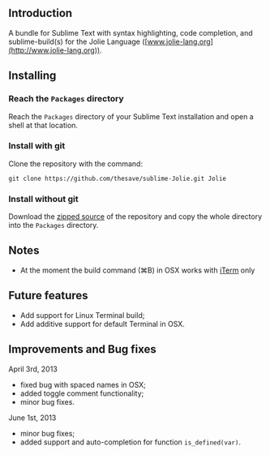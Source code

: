 ## Introduction

A bundle for Sublime Text with syntax highlighting, code completion, and sublime-build(s) for the Jolie Language ([www.jolie-lang.org](http://www.jolie-lang.org)).

## Installing

### Reach the `Packages` directory 
Reach the `Packages` directory of your Sublime Text installation and open a shell at that location.

### Install with git

Clone the repository with the command:

	git clone https://github.com/thesave/sublime-Jolie.git Jolie

### Install without git

Download the [zipped source](https://github.com/thesave/sublime-Jolie/archive/master.zip) of the repository and copy the whole directory into the `Packages` directory.

## Notes

- At the moment the build command (⌘B) in OSX works with [iTerm](http://www.iterm2.com) only

## Future features

- Add support for Linux Terminal build;
- Add additive support for default Terminal in OSX.

## Improvements and Bug fixes

April 3rd, 2013

- fixed bug with spaced names in OSX;
- added toggle comment functionality;
- minor bug fixes.

June 1st, 2013

- minor bug fixes;
- added support and auto-completion for function `is_defined(var)`.
